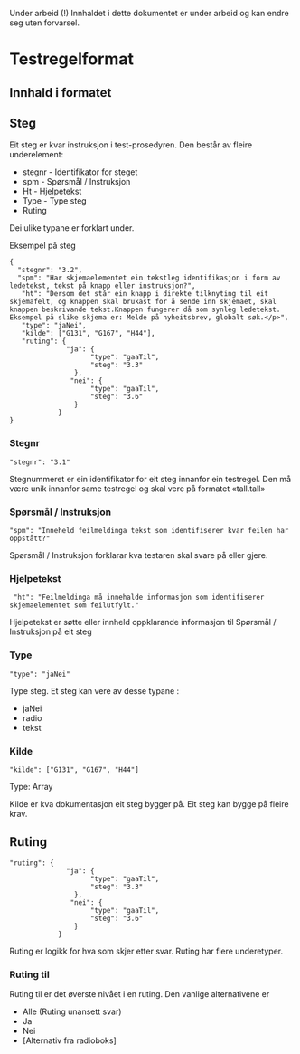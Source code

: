 Under arbeid (!)  Innhaldet i dette dokumentet er under arbeid og kan endre seg uten forvarsel.


# Testregelformat
## Innhald i formatet
## Steg
Eit steg er kvar instruksjon i test-prosedyren. Den består av fleire underelement:
- stegnr - Identifikator for steget
- spm - Spørsmål / Instruksjon
- Ht - Hjelpetekst
- Type - Type steg
- Ruting

Dei ulike typane er forklart under.

Eksempel på steg
```
{
  "stegnr": "3.2",
  "spm": "Har skjemaelementet ein tekstleg identifikasjon i form av ledetekst, tekst på knapp eller instruksjon?",
   "ht": "Dersom det står ein knapp i direkte tilknyting til eit skjemafelt, og knappen skal brukast for å sende inn skjemaet, skal knappen beskrivande tekst.Knappen fungerer då som synleg ledetekst. Eksempel på slike skjema er: Melde på nyheitsbrev, globalt søk.</p>",
   "type": "jaNei",
   "kilde": ["G131", "G167", "H44"],
   "ruting": {
              "ja": {
                    "type": "gaaTil",
                    "steg": "3.3"
                },
               "nei": {
                    "type": "gaaTil",
                    "steg": "3.6"
                }
            }
}
```

### Stegnr
```
"stegnr": "3.1"
```
Stegnummeret er ein identifikator for eit steg innanfor ein testregel. Den må være unik innanfor same testregel og skal vere på formatet «tall.tall»

### Spørsmål / Instruksjon

```
"spm": "Inneheld feilmeldinga tekst som identifiserer kvar feilen har oppstått?"
```
Spørsmål / Instruksjon forklarar kva testaren skal svare på eller gjere.

### Hjelpetekst
```
 "ht": "Feilmeldinga må innehalde informasjon som identifiserer skjemaelementet som feilutfylt."
```
Hjelpetekst er søtte eller innheld oppklarande informasjon til Spørsmål / Instruksjon på eit steg

### Type 
```
"type": "jaNei"
```
Type steg. Et steg kan vere av desse typane :
- jaNei 
- radio
- tekst

### Kilde
```
"kilde": ["G131", "G167", "H44"]
```
Type: Array

Kilde er kva dokumentasjon eit steg bygger på. Eit steg kan bygge på fleire krav.

## Ruting
```
"ruting": {
              "ja": {
                    "type": "gaaTil",
                    "steg": "3.3"
                },
               "nei": {
                    "type": "gaaTil",
                    "steg": "3.6"
                }
            }
```
Ruting er logikk for hva som skjer etter svar. Ruting har flere underetyper.

### Ruting til
Ruting til er det øverste nivået i en ruting. Den vanlige alternativene er 
- Alle (Ruting unansett svar)
- Ja 
- Nei
- [Alternativ fra radioboks]


